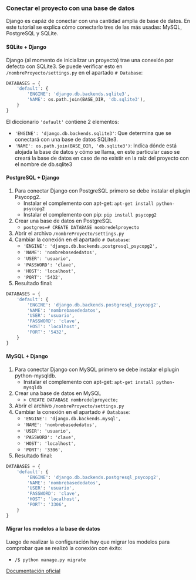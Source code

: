 ### Conectar el proyecto con una base de datos
Django es capáz de conectar con una cantidad amplia de base de datos. En este tutorial se explica
cómo conectarlo tres de las más usadas: MySQL, PostgreSQL y SQLite.


#### SQLite + Django
Django (al momento de inicializar un proyecto) trae una conexión por defecto con SQLite3.
Se puede verificar esto en `/nombreProyecto/settings.py` en el apartado `# Database`:
```python
DATABASES = {
    'default': {
        'ENGINE': 'django.db.backends.sqlite3',
        'NAME': os.path.join(BASE_DIR, 'db.sqlite3'),
    }
}
```
El diccionario `'default'` contiene 2 elementos:
* `'ENGINE': 'django.db.backends.sqlite3'`: Que determina que se conectará con una base de datos
SQLite3.
* `'NAME': os.path.join(BASE_DIR, 'db.sqlite3')`: Indíca dónde está alojada la base de datos y cómo
se llama, en este particular caso se creará la base de datos en caso de no existir en la raíz del
proyecto con el nombre de db.sqlite3


#### PostgreSQL + Django
1. Para conectar Django con PostgreSQL primero se debe instalar el plugin Psycopg2.
   * Instalar el complemento con apt-get: `apt-get install python-psycopg2`
   * Instalar el complemento con pip: `pip install psycopg2`
2. Crear una base de datos en PostgreSQL
   * `postgres=# CREATE DATABASE nombredelproyecto`
3. Abrir el archivo `/nombreProyecto/settings.py`
4. Cambiar la conexión en el apartado `# Database`:
   * `'ENGINE': 'django.db.backends.postgresql_psycopg2',`
   * `'NAME': 'nombrebasededatos',`
   * `'USER': 'usuario',`
   * `'PASSWORD': 'clave',`
   * `'HOST': 'localhost',`
   * `'PORT': '5432',`
5. Resultado final:
```python
DATABASES = {
    'default': {
        'ENGINE': 'django.db.backends.postgresql_psycopg2',
        'NAME': 'nombrebasededatos',
        'USER': 'usuario',
        'PASSWORD': 'clave',
        'HOST': 'localhost',
        'PORT': '5432',
    }
}
```


#### MySQL + Django
1. Para conectar Django con MySQL primero se debe instalar el plugin python-mysqldb.
   * Instalar el complemento con apt-get: `apt-get install python-mysqldb`
2. Crear una base de datos en MySQL
   * `> CREATE DATABASE nombredelproyecto;`
3. Abrir el archivo `/nombreProyecto/settings.py`
4. Cambiar la conexión en el apartado `# Database`:
   * `'ENGINE': 'django.db.backends.mysql',`
   * `'NAME': 'nombrebasededatos',`
   * `'USER': 'usuario',`
   * `'PASSWORD': 'clave',`
   * `'HOST': 'localhost',`
   * `'PORT': '3306',`
5. Resultado final:
```python
DATABASES = {
    'default': {
        'ENGINE': 'django.db.backends.postgresql_psycopg2',
        'NAME': 'nombrebasededatos',
        'USER': 'usuario',
        'PASSWORD': 'clave',
        'HOST': 'localhost',
        'PORT': '3306',
    }
}
```

#### Migrar los modelos a la base de datos
Luego de realizar la configuración hay que migrar los modelos para comprobar que se realizó la
conexión con éxito:
* `/$ python manage.py migrate`

[Documentación oficial](https://docs.djangoproject.com/en/1.11/ref/settings/#databases)
